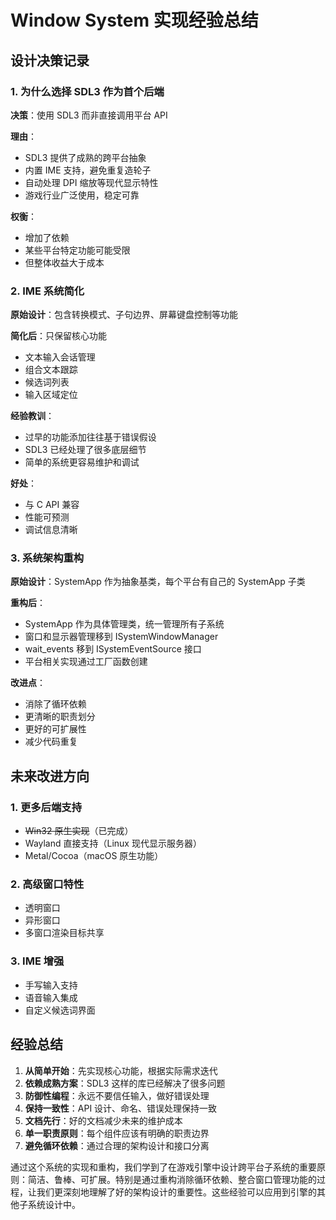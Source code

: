 # Window System 实现经验总结

## 设计决策记录

### 1. 为什么选择 SDL3 作为首个后端

**决策**：使用 SDL3 而非直接调用平台 API

**理由**：
- SDL3 提供了成熟的跨平台抽象
- 内置 IME 支持，避免重复造轮子
- 自动处理 DPI 缩放等现代显示特性
- 游戏行业广泛使用，稳定可靠

**权衡**：
- 增加了依赖
- 某些平台特定功能可能受限
- 但整体收益大于成本

### 2. IME 系统简化

**原始设计**：包含转换模式、子句边界、屏幕键盘控制等功能

**简化后**：只保留核心功能
- 文本输入会话管理
- 组合文本跟踪
- 候选词列表
- 输入区域定位

**经验教训**：
- 过早的功能添加往往基于错误假设
- SDL3 已经处理了很多底层细节
- 简单的系统更容易维护和调试

**好处**：
- 与 C API 兼容
- 性能可预测
- 调试信息清晰

### 3. 系统架构重构

**原始设计**：SystemApp 作为抽象基类，每个平台有自己的 SystemApp 子类

**重构后**：
- SystemApp 作为具体管理类，统一管理所有子系统
- 窗口和显示器管理移到 ISystemWindowManager
- wait_events 移到 ISystemEventSource 接口
- 平台相关实现通过工厂函数创建

**改进点**：
- 消除了循环依赖
- 更清晰的职责划分
- 更好的可扩展性
- 减少代码重复

## 未来改进方向

### 1. 更多后端支持

- ~~Win32 原生实现~~（已完成）
- Wayland 直接支持（Linux 现代显示服务器）
- Metal/Cocoa（macOS 原生功能）

### 2. 高级窗口特性

- 透明窗口
- 异形窗口
- 多窗口渲染目标共享

### 3. IME 增强

- 手写输入支持
- 语音输入集成
- 自定义候选词界面

## 经验总结

1. **从简单开始**：先实现核心功能，根据实际需求迭代
2. **依赖成熟方案**：SDL3 这样的库已经解决了很多问题
3. **防御性编程**：永远不要信任输入，做好错误处理
4. **保持一致性**：API 设计、命名、错误处理保持一致
5. **文档先行**：好的文档减少未来的维护成本
6. **单一职责原则**：每个组件应该有明确的职责边界
7. **避免循环依赖**：通过合理的架构设计和接口分离

通过这个系统的实现和重构，我们学到了在游戏引擎中设计跨平台子系统的重要原则：简洁、鲁棒、可扩展。特别是通过重构消除循环依赖、整合窗口管理功能的过程，让我们更深刻地理解了好的架构设计的重要性。这些经验可以应用到引擎的其他子系统设计中。